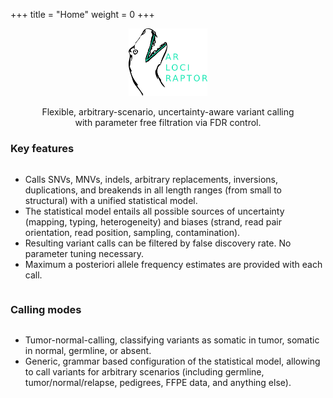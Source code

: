 +++
title = "Home"
weight = 0
+++

<div style="text-align: center;">
<img src="varlociraptor-logo.svg" style="width: 25%">

Flexible, arbitrary-scenario, uncertainty-aware variant calling <br/> with parameter free filtration via FDR control.
</div>

<style>
ul {
  display: inline-block;
  text-align: left;
}
h1 {
  display: none;
}
</style>

<div style="text-align: left">

### Key features


* Calls SNVs, MNVs, indels, arbitrary replacements, inversions, duplications, and breakends in all length ranges (from small to structural) with a unified statistical model.
* The statistical model entails all possible sources of uncertainty (mapping, typing, heterogeneity) and biases (strand, read pair orientation, read position, sampling, contamination).
* Resulting variant calls can be filtered by false discovery rate. No parameter tuning necessary.
* Maximum a posteriori allele frequency estimates are provided with each call.

### Calling modes

* Tumor-normal-calling, classifying variants as somatic in tumor, somatic in normal, germline, or absent.
* Generic, grammar based configuration of the statistical model, allowing to call variants for arbitrary scenarios (including germline, tumor/normal/relapse, pedigrees, FFPE data, and anything else).

</div>
